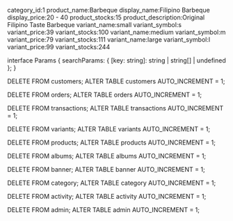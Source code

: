 category_id:1
product_name:Barbeque
display_name:Filipino Barbeque
display_price:20 - 40
product_stocks:15
product_description:Original Filipino Taste Barbeque
variant_name:small
variant_symbol:s
variant_price:39
variant_stocks:100
variant_name:medium
variant_symbol:m
variant_price:79
variant_stocks:111
variant_name:large
variant_symbol:l
variant_price:99
variant_stocks:244

interface Params {
  searchParams: { [key: string]: string | string[] | undefined };
}


DELETE FROM customers;
ALTER TABLE customers AUTO_INCREMENT = 1;

DELETE FROM orders;
ALTER TABLE orders AUTO_INCREMENT = 1;

DELETE FROM transactions;
ALTER TABLE transactions AUTO_INCREMENT = 1;

DELETE FROM variants;
ALTER TABLE variants AUTO_INCREMENT = 1;

DELETE FROM products;
ALTER TABLE products AUTO_INCREMENT = 1;

DELETE FROM albums;
ALTER TABLE albums AUTO_INCREMENT = 1;

DELETE FROM banner;
ALTER TABLE banner AUTO_INCREMENT = 1;

DELETE FROM category;
ALTER TABLE category AUTO_INCREMENT = 1;

DELETE FROM activity;
ALTER TABLE activity AUTO_INCREMENT = 1;

DELETE FROM admin;
ALTER TABLE admin AUTO_INCREMENT = 1;






